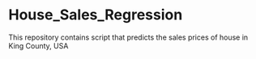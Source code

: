 # House_Sales_Regression
This repository contains script that predicts the sales prices of house in King County, USA
